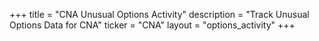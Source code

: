 +++
title = "CNA Unusual Options Activity"
description = "Track Unusual Options Data for CNA"
ticker = "CNA"
layout = "options_activity"
+++

